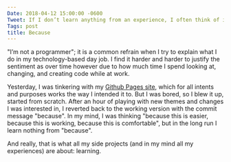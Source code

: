 ```yaml
---
Date: 2018-04-12 15:00:00 -0600
Tweet: If I don’t learn anything from an experience, I often think of it as a waste of my time.
Tags: post
title: Because
---
```


"I’m not a programmer"; it is a common refrain when I try to explain what I do in my technology-based day job. I find it harder and harder to justify the sentiment as over time however due to how much time I spend looking at, changing, and creating code while at work.

Yesterday, I was tinkering with my [Github Pages site](https://thejayray.github.io), which for all intents and purposes works the way I intended it to. But I was bored, so I blew it up, started from scratch. After an hour of playing with new themes and changes I was interested in, I reverted back to the working version with the commit message "because". In my mind, I was thinking "because this is easier, because this is working, because this is comfortable", but in the long run I learn nothing from "because".

And really, that is what all my side projects (and in my mind all my experiences) are about: learning.